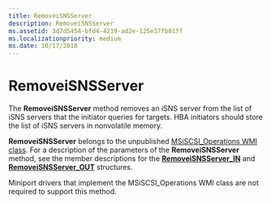 ```yaml
---
title: RemoveiSNSServer
description: RemoveiSNSServer
ms.assetid: 3d7d5454-bfd4-4219-ad2e-125e37fb81ff
ms.localizationpriority: medium
ms.date: 10/17/2018
---
```


# RemoveiSNSServer


The **RemoveiSNSServer** method removes an iSNS server from the list of iSNS servers that the initiator queries for targets. HBA initiators should store the list of iSNS servers in nonvolatile memory.

**RemoveiSNSServer** belongs to the unpublished [MSiSCSI\_Operations WMI class](msiscsi-operations-wmi-class.md). For a description of the parameters of the **RemoveiSNSServer** method, see the member descriptions for the [**RemoveiSNSServer\_IN**](https://msdn.microsoft.com/library/windows/hardware/ff563981) and [**RemoveiSNSServer\_OUT**](https://msdn.microsoft.com/library/windows/hardware/ff563982) structures.

Miniport drivers that implement the MSiSCSI\_Operations WMI class are not required to support this method.

 

 





